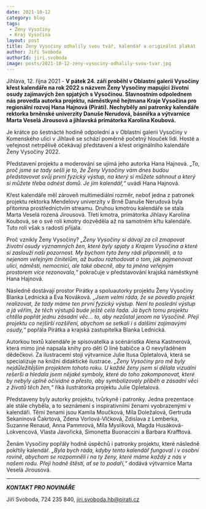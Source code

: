 ```yaml
---
date: 2021-10-12
category: blog
tags:
 - Ženy Vysočiny
 - Kraj Vysočina
layout: post
title: Ženy Vysočiny odhalily svou tvář, kalendář a originální plakát
author: Jiří Svoboda
authorId: jiri.svoboda
image: posts/2021-10-12-zeny-vysociny-odhalily-svou-tvar.jpg
---
```


Jihlava, 12. října 2021 - **V pátek 24. září proběhl v Oblastní galerii Vysočiny křest kalendáře na rok 2022 s názvem Ženy Vysočiny mapující životní osudy zajímavých žen spjatých s Vysočinou. Slavnostním odpolednem nás provedla autorka projektu, náměstkyně hejtmana Kraje Vysočina pro regionální rozvoj Hana Hajnová (Piráti). Nechyběly ani patronky kalendáře rektorka brněnské univerzity Danuše Nerudová, básnířka a výtvarnice Marta Veselá Jirousová a jihlavská primátorka Karolína Koubová.**

Je krátce po šestnácté hodině odpolední a v Oblastní galerii Vysočiny v Komenského ulici v Jihlavě se schází poměrně početný hlouček lidí. Hosté a veřejnost netrpělivě očekávají představení a křest originálního kalendáře Ženy Vysočiny 2022.

Představení projektu a moderování se ujímá jeho autorka Hana Hajnová. *„To, proč jsme se tady sešli je to, že Ženy Vysočiny vám dnes budou představovat svůj první fyzický výstup, na který si můžete sáhnout a který si můžete třeba odnést domů. Je jím kalendář,“* uvádí Hana Hajnová.

Křest kalendáře měl zároveň multimediální rozměr, neboť jedna z patronek projektu rektorka Mendelovy univerzity v Brně Danuše Nerudová byla přítomna prostřednictvím streamu. Druhou kmotrou kalendáře se stala Marta Veselá rozená Jirousová. Třetí kmotra, primátorka Jihlavy Karolína Koubová, se o své roli kmotry dozvěděla až na samotném křtu kalendáře. Tuto roli však s radostí přijala.

Proč vznikly Ženy Vysočiny? *„Ženy Vysočiny si dávají za cíl zmapovat životní osudy významných žen, které byly spjaty s Krajem Vysočina a které si zaslouží naši pozornost. My bychom tyto ženy rádi připomněli, a to nejenom veřejným činitelům, až budou rozhodovat o tom, jak pojmenovat ulici, náměstí, nemocnici, ale také obecně, aby ta jména veřejným prostorem více rezonovala,“* pokračuje v představování krajská náměstkyně Hana Hajnová.

Následně dostávají prostor Pirátky a spoluautorky projektu Ženy Vysočiny Blanka Lednická a Eva Nováková. *„Jsem velmi ráda, že se povedlo projekt realizovat, že tady máme ten první fyzický výstup. Není to poslední výstup a já věřím, že těch výstupů bude ještě celá řada. Já bych tomu projektu chtěla popřát jednu zásadní věc… to, aby nezůstal jenom na Vysočině. Přeji projektu co nejširší rozšíření, abychom se setkali i s dalšími zajímavými osudy,“* popřála Pirátka a krajská zastupitelka Blanka Lednická.

Autorkou textů kalendáře je spisovatelka a scénáristka Alena Kastnerová, která mimo jiné napsala knihy pro děti O líné babičce a O nevyřáděném dědečkovi. Za ilustracemi stojí výtvarnice Julie Itusa Opletalová, která se specializuje na knižní didaktické ilustrace. *„Ženy Vysočiny pro mě byly nejdůležitějším projektem tohoto roku. U každé ženy jsem si dělala vizuální rešerši a hledala jsem nějaké symboly, které do toho zakomponovat, které by nebyly úplně očividné a přesto, aby symbolizovaly příběh a zásadní věci z životů těch žen,“* říká ilustrátorka projektu Julie Opletalová.

Představeny byly autorky projektu, tvůrkyně i patronky. Jedna prezentace ale stále chyběla, a to seznámení s inspirativními ženami vyobrazenými v kalendáři. Těmi ženami jsou Kamila Moučková, Míla Doležalová, Gertruda Sekaninová Čakrtová, Zdena Vorlová-Vlčková, Zdislava z Lemberka, Suzanne Renaud, Anna Pammrová, Míla Myslíková, Magda Husáková-Lokvencová, Vlasta Javořická, Simonetta Buonaccini a Barbara Krafftová.

Ženám Vysočiny popřály hodně úspěchů i patronky projektu, které následně pokřtily kalendář. *„Byla bych ráda, kdyby tento kalendář fungoval i v osobní rovině, abychom se rozpomněli i na ty ženy, které máme každý z nás v našem rodu. Přeji hodně štěstí, ať se to podaří,“* dodává výtvarnice Marta Veselá Jirousová.


---

***KONTAKT PRO NOVINÁŘE*** 

Jiří Svoboda, 724 235 840, <jiri.svoboda.hb@pirati.cz>
